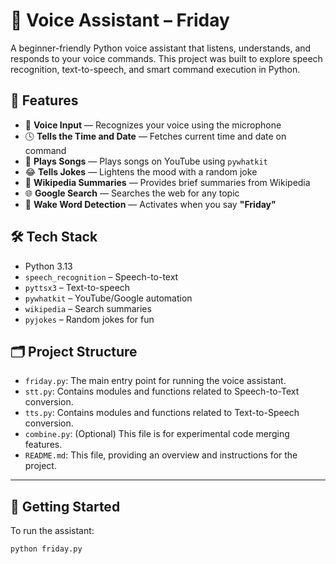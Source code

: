 # 🧠 Voice Assistant – Friday

A beginner-friendly Python voice assistant that listens, understands, and responds to your voice commands. This project was built to explore speech recognition, text-to-speech, and smart command execution in Python.

## 🚀 Features

- 🎤 **Voice Input** — Recognizes your voice using the microphone  
- 🕓 **Tells the Time and Date** — Fetches current time and date on command  
- 🎵 **Plays Songs** — Plays songs on YouTube using `pywhatkit`  
- 😂 **Tells Jokes** — Lightens the mood with a random joke  
- 📖 **Wikipedia Summaries** — Provides brief summaries from Wikipedia  
- 🌐 **Google Search** — Searches the web for any topic  
- 🧠 **Wake Word Detection** — Activates when you say **"Friday"**

## 🛠️ Tech Stack

- Python 3.13  
- `speech_recognition` – Speech-to-text  
- `pyttsx3` – Text-to-speech  
- `pywhatkit` – YouTube/Google automation  
- `wikipedia` – Search summaries  
- `pyjokes` – Random jokes for fun  

## 🗂️ Project Structure
* `friday.py`: The main entry point for running the voice assistant.
* `stt.py`: Contains modules and functions related to Speech-to-Text conversion.
* `tts.py`: Contains modules and functions related to Text-to-Speech conversion.
* `combine.py`: (Optional) This file is for experimental code merging features.
* `README.md`: This file, providing an overview and instructions for the project.
---

## 🚀 Getting Started

To run the assistant:

```bash
python friday.py

